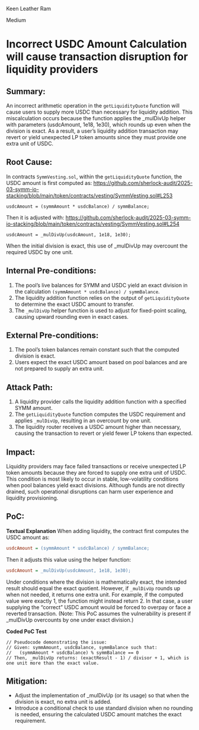 Keen Leather Ram

Medium

# Incorrect USDC Amount Calculation will cause transaction disruption for liquidity providers

## Summary:
An incorrect arithmetic operation in the `getLiquidityQuote` function will cause users to supply more USDC than necessary for liquidity addition. This miscalculation occurs because the function applies the _mulDivUp helper with parameters (usdcAmount, 1e18, 1e30), which rounds up even when the division is exact. As a result, a user’s liquidity addition transaction may revert or yield unexpected LP token amounts since they must provide one extra unit of USDC.

## Root Cause:

In contracts `SymmVesting.sol`, within the `getLiquidityQuote` function, the USDC amount is first computed as:
https://github.com/sherlock-audit/2025-03-symm-io-stacking/blob/main/token/contracts/vesting/SymmVesting.sol#L253
```solidity
usdcAmount = (symmAmount * usdcBalance) / symmBalance;
```
Then it is adjusted with:
https://github.com/sherlock-audit/2025-03-symm-io-stacking/blob/main/token/contracts/vesting/SymmVesting.sol#L254
```solidity
usdcAmount = _mulDivUp(usdcAmount, 1e18, 1e30);
```
When the initial division is exact, this use of _mulDivUp may overcount the required USDC by one unit.

## Internal Pre-conditions:
1. The pool’s live balances for SYMM and USDC yield an exact division in the calculation `(symmAmount * usdcBalance) / symmBalance`.
2. The liquidity addition function relies on the output of `getLiquidityQuote` to determine the exact USDC amount to transfer.
3. The `_mulDivUp` helper function is used to adjust for fixed-point scaling, causing upward rounding even in exact cases.

## External Pre-conditions:
1. The pool’s token balances remain constant such that the computed division is exact.
2. Users expect the exact USDC amount based on pool balances and are not prepared to supply an extra unit.

## Attack Path:
1. A liquidity provider calls the liquidity addition function with a specified SYMM amount.
2. The `getLiquidityQuote` function computes the USDC requirement and applies `_mulDivUp`, resulting in an overcount by one unit.
3. The liquidity router receives a USDC amount higher than necessary, causing the transaction to revert or yield fewer LP tokens than expected.

## Impact:
Liquidity providers may face failed transactions or receive unexpected LP token amounts because they are forced to supply one extra unit of USDC. This condition is most likely to occur in stable, low-volatility conditions when pool balances yield exact divisions. Although funds are not directly drained, such operational disruptions can harm user experience and liquidity provisioning.

## PoC:
**Textual Explanation**
When adding liquidity, the contract first computes the USDC amount as:
```ini
usdcAmount = (symmAmount * usdcBalance) / symmBalance;
```
Then it adjusts this value using the helper function:
```ini
usdcAmount = _mulDivUp(usdcAmount, 1e18, 1e30);
```
Under conditions where the division is mathematically exact, the intended result should equal the exact quotient. However, if `_mulDivUp` rounds up when not needed, it returns one extra unit. For example, if the computed value were exactly 1, the function might instead return 2. In that case, a user supplying the “correct” USDC amount would be forced to overpay or face a reverted transaction. 
(Note: This PoC assumes the vulnerability is present if _mulDivUp overcounts by one under exact division.)

**Coded PoC Test**
```solidity
// Pseudocode demonstrating the issue:
// Given: symmAmount, usdcBalance, symmBalance such that:
//   (symmAmount * usdcBalance) % symmBalance == 0
// Then, _mulDivUp returns: (exactResult - 1) / divisor + 1, which is one unit more than the exact value.
```

## Mitigation:
- Adjust the implementation of _mulDivUp (or its usage) so that when the division is exact, no extra unit is added.
- Introduce a conditional check to use standard division when no rounding is needed, ensuring the calculated USDC amount matches the exact requirement.